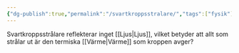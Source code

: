 ```yaml
---
{"dg-publish":true,"permalink":"/svartkroppsstralare/","tags":["fysik"]}
---
```



Svartkroppsstrålare reflekterar inget [[Ljus\|Ljus]], vilket betyder att allt som strålar ut är den termiska [[Värme\|Värme]] som kroppen avger?